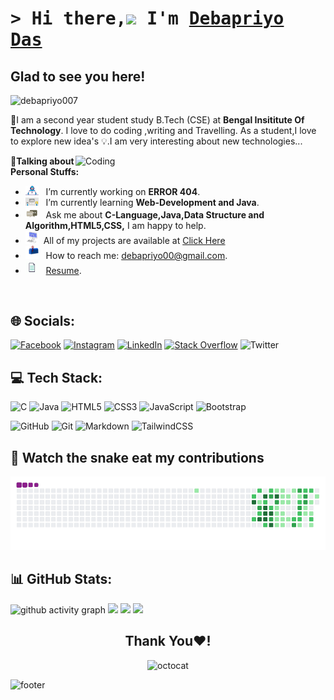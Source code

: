 
# <h1><samp>&gt; Hi there,<img src="https://emojipedia-us.s3.amazonaws.com/source/noto-emoji-animations/344/waving-hand_1f44b.gif" width="30">  I'm <a href="https://www.facebook.com/bamapada.das.56" target="_blank">Debapriyo Das</a></samp></h1>

## Glad to see you here! &nbsp;
<p align="left"><img src="https://komarev.com/ghpvc/?username=debapriyo007&label=Profile%20views&color=red&style=for-the-badge" alt="debapriyo007" width="140" /> </p>

📌I am a second year student study B.Tech (CSE) at **Bengal Insititute Of Technology**.
I love to do coding ,writing and Travelling.
As a student,I love to explore new idea's 💡.I am very interesting about new technologies...


<img align="right" alt="Coding" width="400" src="https://camo.githubusercontent.com/5ddf73ad3a205111cf8c686f687fc216c2946a75005718c8da5b837ad9de78c9/68747470733a2f2f7468756d62732e6766796361742e636f6d2f4576696c4e657874446576696c666973682d736d616c6c2e676966">


**💬Talking about Personal Stuffs:**

- <img src="https://github.com/debapriyo007/debapriyo007/blob/main/img/developer.gif?raw=true" width="21" />&nbsp;&nbsp; I’m currently working on **ERROR 404**.
- <img src="https://github.com/debapriyo007/debapriyo007/blob/main/img/lightning.gif?raw=true" width="21" />&nbsp;&nbsp; I’m currently learning **Web-Development and Java**.
- <img src="https://github.com/debapriyo007/debapriyo007/blob/main/img/message.gif?raw=true" width="21" />&nbsp;&nbsp; Ask me about **C-Language,Java,Data Structure and Algorithm,HTML5,CSS,** I am happy to help.
- <img src="https://github.com/debapriyo007/debapriyo007/blob/main/img/laptop.gif?raw=true" width="21" />&nbsp;&nbsp;All of my projects are available at [Click Here](https://github.com/debapriyo007)
- <img src="https://github.com/debapriyo007/debapriyo007/blob/main/img/letterbox.gif?raw=true" width="21" />&nbsp;&nbsp; How to reach me:  debapriyo00@gmail.com.
- <img src="https://github.com/debapriyo007/debapriyo007/blob/main/img/doc.gif?raw=true" width="21" />&nbsp;&nbsp; [Resume](#).

</br>


        


## 🌐 Socials:

[![Facebook](https://img.shields.io/badge/Facebook-%231877F2.svg?logo=Facebook&logoColor=white)](https://www.facebook.com/bamapada.das.56/) [![Instagram](https://img.shields.io/badge/Instagram-%23E4405F.svg?logo=Instagram&logoColor=white)](https://www.instagram.com/debapriyo_009/) [![LinkedIn](https://img.shields.io/badge/LinkedIn-%230077B5.svg?logo=linkedin&logoColor=white)](https://linkedin.com/in/debapriyo007) [![Stack Overflow](https://img.shields.io/badge/-Stackoverflow-FE7A16?logo=stack-overflow&logoColor=white)](https://stackoverflow.com/users/20793136/debapriyo-das) ![Twitter](https://img.shields.io/badge/Twitter-%231DA1F2.svg?logo=Twitter&logoColor=white)

## 💻 Tech Stack:





![C](https://img.shields.io/badge/c-%2300599C.svg?style=for-the-badge&logo=c&logoColor=white)
![Java](https://img.shields.io/badge/java-%23ED8B00.svg?style=for-the-badge&logo=java&logoColor=white)
![HTML5](https://img.shields.io/badge/html5-%23E34F26.svg?style=for-the-badge&logo=html5&logoColor=white)
![CSS3](https://img.shields.io/badge/css3-%231572B6.svg?style=for-the-badge&logo=css3&logoColor=white)
![JavaScript](https://img.shields.io/badge/javascript-%23323330.svg?style=for-the-badge&logo=javascript&logoColor=%23F7DF1E)
![Bootstrap](https://img.shields.io/badge/Bootstrap-563D7C?style=for-the-badge&logo=bootstrap&logoColor=white)

![GitHub](https://img.shields.io/badge/github-%23121011.svg?style=for-the-badge&logo=github&logoColor=white)
![Git](https://img.shields.io/badge/git-%23F05033.svg?style=for-the-badge&logo=git&logoColor=white)
![Markdown](https://img.shields.io/badge/markdown-%23000000.svg?style=for-the-badge&logo=markdown&logoColor=white) 
![TailwindCSS](https://img.shields.io/badge/tailwindcss-%2338B2AC.svg?style=for-the-badge&logo=tailwind-css&logoColor=white)

## 🐍 Watch the snake eat my contributions
![snake gif](https://github.com/debapriyo007/debapriyo007/blob/output/github-contribution-grid-snake.gif)

## 📊 GitHub Stats:
![github activity graph](https://github-readme-activity-graph.cyclic.app/graph?username=debapriyo007&color=a855f7&line=9046FF&hide_title=true&hide_border=true&theme=github-compact&point=9046FF)
![](http://github-profile-summary-cards.vercel.app/api/cards/stats?username=debapriyo007&)
![](http://github-profile-summary-cards.vercel.app/api/cards/most-commit-language?username=debapriyo007&)
![](https://github-profile-summary-cards.vercel.app/api/cards/profile-details?username=debapriyo007&theme=vue)
<div align="center">

## Thank You❤️!

![octocat](https://user-images.githubusercontent.com/10498744/210113490-e2fad07f-4488-4da8-a656-b9abbdd8cb26.gif)

</div>

![footer](https://user-images.githubusercontent.com/10498744/210157572-1fca0242-8af2-46a6-bfa3-666ffd40ebde.svg)


#
